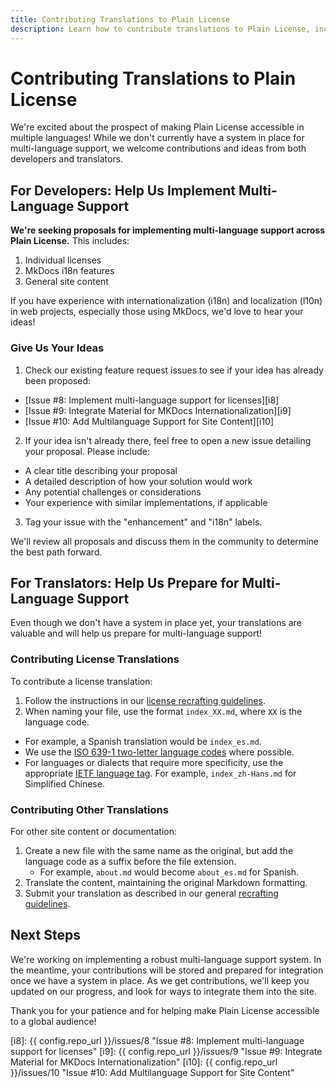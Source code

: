 ```yaml
---
title: Contributing Translations to Plain License
description: Learn how to contribute translations to Plain License, including licenses and site content.
---
```

# Contributing Translations to Plain License

We're excited about the prospect of making Plain License accessible in multiple languages! While we don't currently have a system in place for multi-language support, we welcome contributions and ideas from both developers and translators.

## For Developers: Help Us Implement Multi-Language Support

**We're seeking proposals for implementing multi-language support across Plain License.** This includes:

1. Individual licenses
2. MkDocs i18n features
3. General site content

If you have experience with internationalization (i18n) and localization (l10n) in web projects, especially those using MkDocs, we'd love to hear your ideas!

### Give Us Your Ideas

1.  Check our existing feature request issues to see if your idea has already been proposed:
   - [Issue #8: Implement multi-language support for licenses][i8]
   - [Issue #9:  Integrate Material for MKDocs Internationalization][i9]
   - [Issue #10: Add Multilanguage Support for Site Content][i10]

2.  If your idea isn't already there, feel free to open a new issue detailing your proposal. Please include:
   - A clear title describing your proposal
   - A detailed description of how your solution would work
   - Any potential challenges or considerations
   - Your experience with similar implementations, if applicable

3. Tag your issue with the "enhancement" and "i18n" labels.

We'll review all proposals and discuss them in the community to determine the best path forward.

## For Translators: Help Us Prepare for Multi-Language Support

Even though we don't have a system in place yet, your translations are valuable and will help us prepare for multi-language support!

### Contributing License Translations

To contribute a license translation:

1.  Follow the instructions in our [license recrafting guidelines][crafting].
2.  When naming your file, use the format `index_XX.md`, where `XX` is the language code.

   - For example, a Spanish translation would be `index_es.md`.
   - We use the [ISO 639-1 two-letter language codes][iso] where possible.
   - For languages or dialects that require more specificity, use the appropriate [IETF language tag][ietf]. For example, `index_zh-Hans.md` for Simplified Chinese.

### Contributing Other Translations

For other site content or documentation:

1. Create a new file with the same name as the original, but add the language code as a suffix before the file extension.
   - For example, `about.md` would become `about_es.md` for Spanish.
2. Translate the content, maintaining the original Markdown formatting.
3. Submit your translation as described in our general [recrafting guidelines][crafting].

## Next Steps

We're working on implementing a robust multi-language support system. In the meantime, your contributions will be stored and prepared for integration once we have a system in place. As we get contributions, we'll keep you updated on our progress, and look for ways to integrate them into the site.

Thank you for your patience and for helping make Plain License accessible to a global audience!

[iso]: https://en.wikipedia.org/wiki/List_of_ISO_639-1_codes "ISO 639-1 Language Codes"
[ietf]: https://en.wikipedia.org/wiki/IETF_language_tag "IETF Language Tag"
[crafting]: crafting.md "License Crafting Guide"
[i8]: {{ config.repo_url }}/issues/8 "Issue #8: Implement multi-language support for licenses"
[i9]: {{ config.repo_url }}/issues/9 "Issue #9: Integrate Material for MKDocs Internationalization"
[i10]: {{ config.repo_url }}/issues/10 "Issue #10: Add Multilanguage Support for Site Content"
